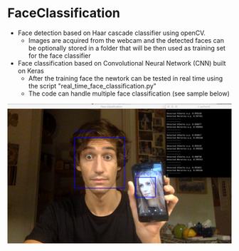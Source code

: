 # FaceClassification
- Face detection based on Haar cascade classifier using openCV.
	- Images are acquired from the webcam and the detected faces can be optionally stored in a folder that will be then used as training set for the face classifier
- Face classification based on Convolutional Neural Network (CNN) built on Keras
	- After the training face the newtork can be tested in real time using the script "real_time_face_classification.py"
	- The code can handle multiple face classification (see sample below)

![Alt text](screenshots/example.png?raw=true "Real-time multiple face classification example")
